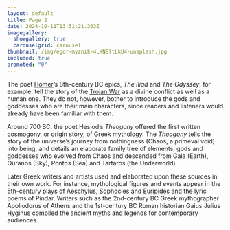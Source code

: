```yaml
---
layout: default
title: Page 2
date: 2024-10-11T13:51:21.303Z
imagegallery:
  showgallery: true
  carouselgrid: carousel
thumbnail: /img/egor-myznik-4LKNEltLkU4-unsplash.jpg
included: true
promoted: "0"
---
```



The poet [Homer](https://www.biography.com/writer/homer)’s 8th-century BC epics, *The Iliad* and *The Odyssey*, for example, tell the story of the [Trojan War](https://www.history.com/topics/ancient-history/trojan-war) as a divine conflict as well as a human one. They do not, however, bother to introduce the gods and goddesses who are their main characters, since readers and listeners would already have been familiar with them.

Around 700 BC, the poet Hesiod’s *Theogony* offered the first written cosmogony, or origin story, of Greek mythology. The *Theogony* tells the story of the universe’s journey from nothingness (Chaos, a primeval void) into being, and details an elaborate family tree of elements, gods and goddesses who evolved from Chaos and descended from Gaia (Earth), Ouranos (Sky), Pontos (Sea) and Tartaros (the Underworld).

Later Greek writers and artists used and elaborated upon these sources in their own work. For instance, mythological figures and events appear in the 5th-century plays of Aeschylus, Sophocles and [Euripides](https://www.biography.com/writer/euripides) and the lyric poems of Pindar. Writers such as the 2nd-century BC Greek mythographer Apollodorus of Athens and the 1st-century BC Roman historian Gaius Julius Hyginus compiled the ancient myths and legends for contemporary audiences.

>
